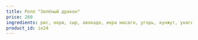 ```yaml
---
title: Ролл "Зелёный дракон"
price: 260
ingredients: рис, нори, сыр, авокадо, икра масаго, угорь, кунжут, унаги соус
product_id: io24
---
```



